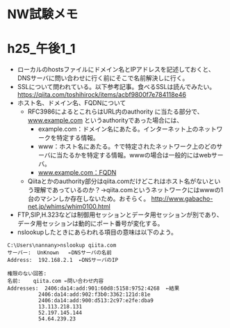 # NW試験メモ

# h25_午後1_1
* ローカルのhostsファイルにドメイン名とIPアドレスを記述しておくと、DNSサーバに問い合わせに行く前にそこで名前解決しに行く。
* SSLについて問われている。以下参考記事。食べるSSLは読んでみたい。
<https://qiita.com/toshihirock/items/acbf9800f7e784118e46>
* ホスト名、ドメイン名、FQDNについて
  * RFC3986によるとこれらはURL内のauthority に当たる部分で、www.example.com というauthorityであった場合には、
    * example.com：ドメイン名にあたる。インターネット上のネットワークを特定する情報。
    * www：ホスト名にあたる。↑で特定されたネットワーク上のどのサーバに当たるかを特定する情報。wwwの場合は一般的にはwebサーバ。
    * www.example.com：FQDN
  * Qiitaとかのauthority部分はqiita.comだけどこれはホスト名がないという理解であっているのか？→qiita.comというネットワークにはwwwの1台のマシンしか存在しないため。おそらく。
<http://www.gabacho-net.jp/whims/whim0100.html>
* FTP,SIP,H.323などは制御用セッションとデータ用セッションが別であり、データ用セッションは動的にポート番号が変化する。
* nslookupしたときにあらわれる項目の意味は以下のよう。

```
C:\Users\nannany>nslookup qiita.com
サーバー:  UnKnown   ←DNSサーバの名前
Address:  192.168.2.1  ←DNSサーバのIP

権限のない回答:
名前:    qiita.com ←問い合わせ内容
Addresses:  2406:da14:add:901:60d8:5158:9752:4268  ←結果
          2406:da14:add:902:f3b0:3362:121d:81e
          2406:da14:add:900:d513:2c97:e2fe:dba9
          13.113.218.131
          52.197.145.144
          54.64.239.23
```
